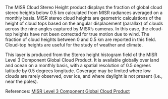 The MISR Cloud Stereo Height product displays the fraction of global cloud stereo heights below 0.5 km calculated from MISR radiances averaged on a monthly basis. MISR stereo cloud heights are geometric calculations of the height of cloud tops based on the angular displacement (parallax) of clouds across the nine angles captured by MISR’s cameras. In this case, the cloud-top heights have not been corrected for true motion due to wind. The fraction of cloud heights between 0 and 0.5 km are reported in this field. Cloud-top heights are useful for the study of weather and climate.

This layer is produced from the Stereo height histogram field of the MISR Level 3 Component Global Cloud Product. It is available globally over land and ocean on a monthly basis, with a spatial resolution of 0.5 degrees latitude by 0.5 degrees longitude. Coverage may be limited where low clouds are rarely observed, over ice, and where daylight is not present (i.e., near the poles).

References: [MISR Level 3 Component Global Cloud Product](https://eosweb.larc.nasa.gov/project/misr/cgcl_table)
